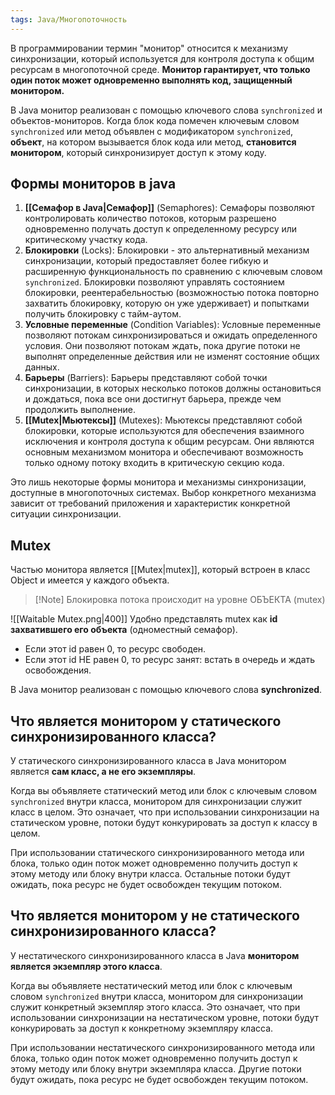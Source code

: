 ```yaml
---
tags: Java/Многопоточность
---
```

В программировании термин "монитор" относится к механизму синхронизации, который используется для контроля доступа к общим ресурсам в многопоточной среде. **Монитор гарантирует, что только один поток может одновременно выполнять код, защищенный монитором.**

В Java монитор реализован с помощью ключевого слова `synchronized` и объектов-мониторов. Когда блок кода помечен ключевым словом `synchronized` или метод объявлен с модификатором `synchronized`, **объект**, на котором вызывается блок кода или метод, **становится монитором**, который синхронизирует доступ к этому коду.

## Формы мониторов в java
1. **[[Семафор в Java|Семафор]]** (Semaphores): Семафоры позволяют контролировать количество потоков, которым разрешено одновременно получать доступ к определенному ресурсу или критическому участку кода.
2. **Блокировки** (Locks): Блокировки - это альтернативный механизм синхронизации, который предоставляет более гибкую и расширенную функциональность по сравнению с ключевым словом `synchronized`. Блокировки позволяют управлять состоянием блокировки, реентерабельностью (возможностью потока повторно захватить блокировку, которую он уже удерживает) и попытками получить блокировку с тайм-аутом.
3. **Условные переменные** (Condition Variables): Условные переменные позволяют потокам синхронизироваться и ожидать определенного условия. Они позволяют потокам ждать, пока другие потоки не выполнят определенные действия или не изменят состояние общих данных.
4. **Барьеры** (Barriers): Барьеры представляют собой точки синхронизации, в которых несколько потоков должны остановиться и дождаться, пока все они достигнут барьера, прежде чем продолжить выполнение.
5. **[[Mutex|Мьютексы]]** (Mutexes): Мьютексы представляют собой блокировки, которые используются для обеспечения взаимного исключения и контроля доступа к общим ресурсам. Они являются основным механизмом монитора и обеспечивают возможность только одному потоку входить в критическую секцию кода.

Это лишь некоторые формы монитора и механизмы синхронизации, доступные в многопоточных системах. Выбор конкретного механизма зависит от требований приложения и характеристик конкретной ситуации синхронизации.
## Mutex
Частью монитора является [[Mutex|mutex]], который встроен в класс Object и имеется у каждого объекта.
>[!Note] Блокировка потока происходит на уровне ОБЪЕКТА (mutex)

![[Waitable Mutex.png|400]]
Удобно представлять mutex как **id захватившего его объекта** (одноместный семафор).
- Если этот id равен 0, то ресурс свободен.
- Если этот id НЕ равен 0, то ресурс занят: встать в очередь и ждать освобождения.

В Java монитор реализован с помощью ключевого слова **synchronized**.

## Что является монитором у статического синхронизированного класса?
У статического синхронизированного класса в Java монитором является **сам класс, а не его экземпляры**.

Когда вы объявляете статический метод или блок с ключевым словом `synchronized` внутри класса, монитором для синхронизации служит класс в целом. Это означает, что при использовании синхронизации на статическом уровне, потоки будут конкурировать за доступ к классу в целом.

При использовании статического синхронизированного метода или блока, только один поток может одновременно получить доступ к этому методу или блоку внутри класса. Остальные потоки будут ожидать, пока ресурс не будет освобожден текущим потоком.
## Что является монитором у не статического синхронизированного класса?
У нестатического синхронизированного класса в Java **монитором является экземпляр этого класса**.

Когда вы объявляете нестатический метод или блок с ключевым словом `synchronized` внутри класса, монитором для синхронизации служит конкретный экземпляр этого класса. Это означает, что при использовании синхронизации на нестатическом уровне, потоки будут конкурировать за доступ к конкретному экземпляру класса.

При использовании нестатического синхронизированного метода или блока, только один поток может одновременно получить доступ к этому методу или блоку внутри экземпляра класса. Другие потоки будут ожидать, пока ресурс не будет освобожден текущим потоком.
